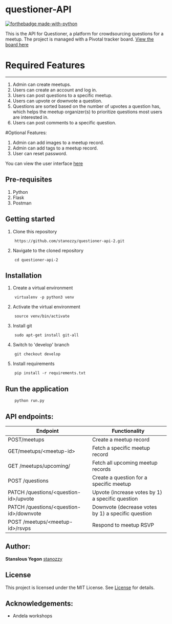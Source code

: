 # questioner-API  
[![forthebadge made-with-python](http://ForTheBadge.com/images/badges/made-with-python.svg)](https://www.python.org/)

This is the API for Questioner, a platform for crowdsourcing questions for a meetup. 
The project is managed with a Pivotal tracker board. [View the board here](https://www.pivotaltracker.com/n/projects/2235257)
# Required Features
-----------------------
1. Admin can create meetups.
2. Users can create an account and log in.
3. Users can post questions to a specific meetup.
4. Users can upvote or downvote a question.
5. Questions are sorted based on the number of upvotes a question has, which helps the
meetup organizer(s) to prioritize questions most users are interested in.
6. Users can post comments to a specific question.

#Optional Features:
1. Admin can add images to a meetup record.
2. Admin can add tags to a meetup record.
3. User can reset password.


You can view the user interface [here](https://stanozzy.github.io.)

Pre-requisites
----------------------
1. Python
2. Flask
4. Postman

Getting started
--------------------
1. Clone this repository
```
    https://github.com/stanozzy/questioner-api-2.git
```

2. Navigate to the cloned repository
```
    cd questioner-api-2
```

Installation
---------------------------------
1. Create a virtual environment
```
    virtualenv -p python3 venv
```

2. Activate the virtual environment
```
    source venv/bin/activate
```

3. Install git
```
    sudo apt-get install git-all
```

4. Switch to 'develop' branch
```
    git checkout develop
```

5. Install requirements
```
    pip install -r requirements.txt
```
Run the application
---------------------------------
```
    python run.py
```
API endpoints:
-----------------------------------------------

| Endpoint | Functionality |
----------|---------------
POST/meetups | Create a meetup record
GET/meetups/&lt;meetup-id&gt; | Fetch a specific meetup record
GET /meetups/upcoming/ | Fetch all upcoming meetup records
POST /questions | Create a question for a specific meetup
PATCH /questions/&lt;question-id&gt;/upvote | Upvote (increase votes by 1) a specific question
PATCH /questions/&lt;question-id&gt;/downvote | Downvote (decrease votes by 1) a specific question
POST /meetups/&lt;meetup-id&gt;/rsvps | Respond to meetup RSVP




Author:
---------------
**Stanslous Yegon**  [stanozzy](https://github.com/stanozzy)

License
-----------
This project is licensed under the MIT License. See [License](https://github.com/stanozzy/questioner-ui/blob/master/LICENSE) for details.


Acknowledgements:
---------------

- Andela workshops
